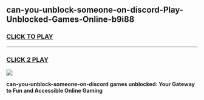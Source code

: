 
## can-you-unblock-someone-on-discord-Play-Unblocked-Games-Online-b9i88
<h3>
<a href="https://premium76.site?title=can-you-unblock-someone-on-discord&ref=25A">CLICK TO PLAY</a></h3>
<hr>

<h3>
<a href="https://premium76.site?title=can-you-unblock-someone-on-discord&ref=25A">CLICK 2 PLAY</a>
  
</h3>

<a href="https://premium76.site?title=can-you-unblock-someone-on-discord&ref=25A"><img src="https://clearcache.store/games.png"></a>


**can-you-unblock-someone-on-discord games unblocked: Your Gateway to Fun and Accessible Online Gaming**
